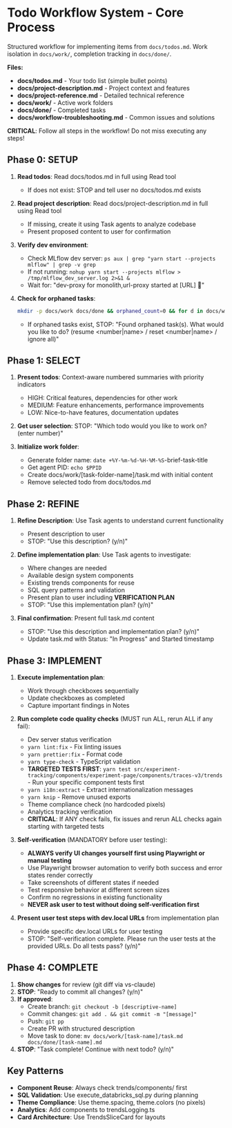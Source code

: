# Todo Workflow System - Core Process

Structured workflow for implementing items from `docs/todos.md`. Work isolation in `docs/work/`, completion tracking in `docs/done/`.

**Files:**
- **docs/todos.md** - Your todo list (simple bullet points)
- **docs/project-description.md** - Project context and features
- **docs/project-reference.md** - Detailed technical reference
- **docs/work/** - Active work folders
- **docs/done/** - Completed tasks
- **docs/workflow-troubleshooting.md** - Common issues and solutions

**CRITICAL**: Follow all steps in the workflow! Do not miss executing any steps!

## Phase 0: SETUP

1. **Read todos**: Read docs/todos.md in full using Read tool
   - If does not exist: STOP and tell user no docs/todos.md exists

2. **Read project description**: Read docs/project-description.md in full using Read tool
   - If missing, create it using Task agents to analyze codebase
   - Present proposed content to user for confirmation

3. **Verify dev environment**:
   - Check MLflow dev server: `ps aux | grep "yarn start --projects mlflow" | grep -v grep`
   - If not running: `nohup yarn start --projects mlflow > /tmp/mlflow_dev_server.log 2>&1 &`
   - Wait for: "dev-proxy for monolith,url-proxy started at [URL] 🚀"

4. **Check for orphaned tasks**:
   ```bash
   mkdir -p docs/work docs/done && orphaned_count=0 && for d in docs/work/*/task.md; do [ -f "$d" ] || continue; pid=$(grep "^**Agent PID:" "$d" | cut -d' ' -f3); [ -n "$pid" ] && ps -p "$pid" >/dev/null 2>&1 && continue; orphaned_count=$((orphaned_count + 1)); task_name=$(basename $(dirname "$d")); task_title=$(head -1 "$d" | sed 's/^# //'); echo "$orphaned_count. $task_name: $task_title"; done
   ```
   - If orphaned tasks exist, STOP: "Found orphaned task(s). What would you like to do? (resume <number|name> / reset <number|name> / ignore all)"

## Phase 1: SELECT

1. **Present todos**: Context-aware numbered summaries with priority indicators
   - HIGH: Critical features, dependencies for other work
   - MEDIUM: Feature enhancements, performance improvements  
   - LOW: Nice-to-have features, documentation updates

2. **Get user selection**: STOP: "Which todo would you like to work on? (enter number)"

3. **Initialize work folder**:
   - Generate folder name: `date +%Y-%m-%d-%H-%M-%S`-brief-task-title
   - Get agent PID: `echo $PPID`
   - Create docs/work/[task-folder-name]/task.md with initial content
   - Remove selected todo from docs/todos.md

## Phase 2: REFINE

1. **Refine Description**: Use Task agents to understand current functionality
   - Present description to user
   - STOP: "Use this description? (y/n)"

2. **Define implementation plan**: Use Task agents to investigate:
   - Where changes are needed
   - Available design system components
   - Existing trends components for reuse
   - SQL query patterns and validation
   - Present plan to user including **VERIFICATION PLAN**
   - STOP: "Use this implementation plan? (y/n)"

3. **Final confirmation**: Present full task.md content
   - STOP: "Use this description and implementation plan? (y/n)"
   - Update task.md with Status: "In Progress" and Started timestamp

## Phase 3: IMPLEMENT

1. **Execute implementation plan**:
   - Work through checkboxes sequentially
   - Update checkboxes as completed
   - Capture important findings in Notes

2. **Run complete code quality checks** (MUST run ALL, rerun ALL if any fail):
   - Dev server status verification
   - `yarn lint:fix` - Fix linting issues
   - `yarn prettier:fix` - Format code
   - `yarn type-check` - TypeScript validation
   - **TARGETED TESTS FIRST**: `yarn test src/experiment-tracking/components/experiment-page/components/traces-v3/trends` - Run your specific component tests first
   - `yarn i18n:extract` - Extract internationalization messages
   - `yarn knip` - Remove unused exports
   - Theme compliance check (no hardcoded pixels)
   - Analytics tracking verification
   - **CRITICAL**: If ANY check fails, fix issues and rerun ALL checks again starting with targeted tests

3. **Self-verification** (MANDATORY before user testing):
   - **ALWAYS verify UI changes yourself first using Playwright or manual testing**
   - Use Playwright browser automation to verify both success and error states render correctly
   - Take screenshots of different states if needed
   - Test responsive behavior at different screen sizes
   - Confirm no regressions in existing functionality
   - **NEVER ask user to test without doing self-verification first**

4. **Present user test steps with dev.local URLs** from implementation plan
   - Provide specific dev.local URLs for user testing
   - STOP: "Self-verification complete. Please run the user tests at the provided URLs. Do all tests pass? (y/n)"

## Phase 4: COMPLETE

1. **Show changes** for review (git diff via vs-claude)
2. **STOP**: "Ready to commit all changes? (y/n)"
3. **If approved**:
   - Create branch: `git checkout -b [descriptive-name]`
   - Commit changes: `git add . && git commit -m "[message]"`
   - Push: `git pp`
   - Create PR with structured description
   - Move task to done: `mv docs/work/[task-name]/task.md docs/done/[task-name].md`
4. **STOP**: "Task complete! Continue with next todo? (y/n)"

## Key Patterns

- **Component Reuse**: Always check trends/components/ first
- **SQL Validation**: Use execute_databricks_sql.py during planning
- **Theme Compliance**: Use theme.spacing, theme.colors (no pixels)
- **Analytics**: Add components to trendsLogging.ts
- **Card Architecture**: Use TrendsSliceCard for layouts
